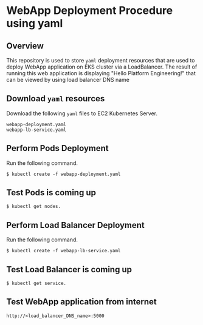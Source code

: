 # WebApp Deployment Procedure using yaml

## Overview 

This repository is used to store `yaml` deployment resources that are used to deploy WebApp application on EKS cluster  via a LoadBalancer.
The result of running this web application is displaying "Hello Platform Engineering!" that can be viewed by using load balancer DNS name 

## Download `yaml` resources
Download the following `yaml` files to EC2 Kubernetes Server. 
```
webapp-deployment.yaml
webapp-lb-service.yaml
```

## Perform Pods Deployment
Run the following command.
```
$ kubectl create -f webapp-deployment.yaml
```
## Test Pods is coming up
```
$ kubectl get nodes.
```
## Perform Load Balancer Deployment
Run the following command.
```
$ kubectl create -f webapp-lb-service.yaml
```
## Test Load Balancer is coming up
```
$ kubectl get service.
```
## Test WebApp application from internet
```
http://<load_balancer_DNS_name>:5000
```